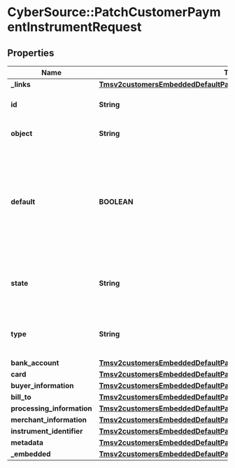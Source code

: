# CyberSource::PatchCustomerPaymentInstrumentRequest

## Properties
Name | Type | Description | Notes
------------ | ------------- | ------------- | -------------
**_links** | [**Tmsv2customersEmbeddedDefaultPaymentInstrumentLinks**](Tmsv2customersEmbeddedDefaultPaymentInstrumentLinks.md) |  | [optional] 
**id** | **String** | The Id of the Payment Instrument Token. | [optional] 
**object** | **String** | The type.  Possible Values: - paymentInstrument  | [optional] 
**default** | **BOOLEAN** | Flag that indicates whether customer payment instrument is the dafault. Possible Values:  - &#x60;true&#x60;: Payment instrument is customer&#39;s default.  - &#x60;false&#x60;: Payment instrument is not customer&#39;s default.  | [optional] 
**state** | **String** | Issuers state for the card number. Possible Values: - ACTIVE - CLOSED : The account has been closed.  | [optional] 
**type** | **String** | The type of Payment Instrument. Possible Values: - cardHash  | [optional] 
**bank_account** | [**Tmsv2customersEmbeddedDefaultPaymentInstrumentBankAccount**](Tmsv2customersEmbeddedDefaultPaymentInstrumentBankAccount.md) |  | [optional] 
**card** | [**Tmsv2customersEmbeddedDefaultPaymentInstrumentCard**](Tmsv2customersEmbeddedDefaultPaymentInstrumentCard.md) |  | [optional] 
**buyer_information** | [**Tmsv2customersEmbeddedDefaultPaymentInstrumentBuyerInformation**](Tmsv2customersEmbeddedDefaultPaymentInstrumentBuyerInformation.md) |  | [optional] 
**bill_to** | [**Tmsv2customersEmbeddedDefaultPaymentInstrumentBillTo**](Tmsv2customersEmbeddedDefaultPaymentInstrumentBillTo.md) |  | [optional] 
**processing_information** | [**Tmsv2customersEmbeddedDefaultPaymentInstrumentProcessingInformation**](Tmsv2customersEmbeddedDefaultPaymentInstrumentProcessingInformation.md) |  | [optional] 
**merchant_information** | [**Tmsv2customersEmbeddedDefaultPaymentInstrumentMerchantInformation**](Tmsv2customersEmbeddedDefaultPaymentInstrumentMerchantInformation.md) |  | [optional] 
**instrument_identifier** | [**Tmsv2customersEmbeddedDefaultPaymentInstrumentInstrumentIdentifier**](Tmsv2customersEmbeddedDefaultPaymentInstrumentInstrumentIdentifier.md) |  | [optional] 
**metadata** | [**Tmsv2customersEmbeddedDefaultPaymentInstrumentMetadata**](Tmsv2customersEmbeddedDefaultPaymentInstrumentMetadata.md) |  | [optional] 
**_embedded** | [**Tmsv2customersEmbeddedDefaultPaymentInstrumentEmbedded**](Tmsv2customersEmbeddedDefaultPaymentInstrumentEmbedded.md) |  | [optional] 


